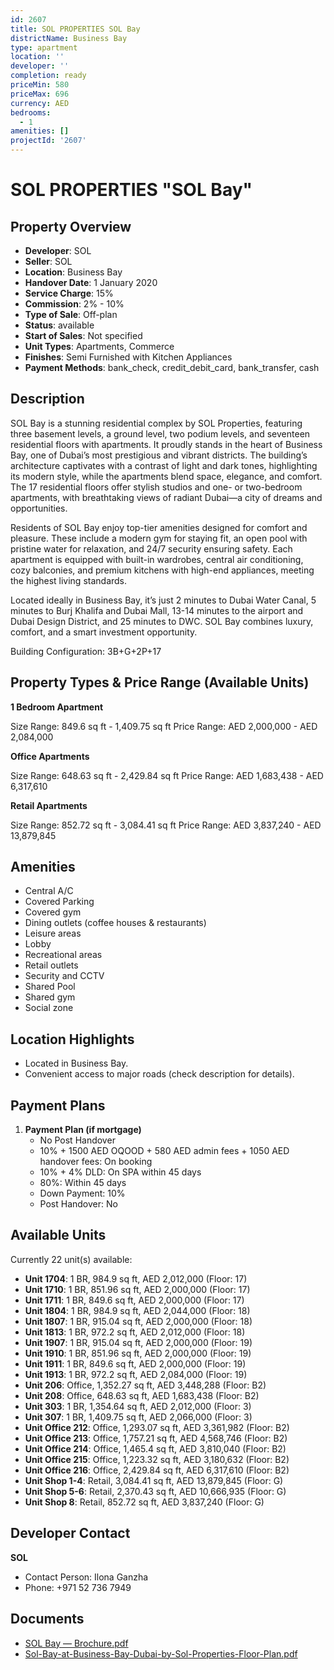 ```yaml
---
id: 2607
title: SOL PROPERTIES SOL Bay
districtName: Business Bay
type: apartment
location: ''
developer: ''
completion: ready
priceMin: 580
priceMax: 696
currency: AED
bedrooms:
  - 1
amenities: []
projectId: '2607'
---
```


# SOL PROPERTIES "SOL Bay"

## Property Overview
- **Developer**: SOL
- **Seller**: SOL
- **Location**: Business Bay
- **Handover Date**: 1 January 2020
- **Service Charge**: 15%
- **Commission**: 2% - 10%
- **Type of Sale**: Off-plan
- **Status**: available
- **Start of Sales**: Not specified
- **Unit Types**: Apartments, Commerce
- **Finishes**: Semi Furnished with Kitchen Appliances
- **Payment Methods**: bank_check, credit_debit_card, bank_transfer, cash

## Description
SOL Bay is a stunning residential complex by SOL Properties, featuring three basement levels, a ground level, two podium levels, and seventeen residential floors with apartments. It proudly stands in the heart of Business Bay, one of Dubai’s most prestigious and vibrant districts. The building’s architecture captivates with a contrast of light and dark tones, highlighting its modern style, while the apartments blend space, elegance, and comfort. The 17 residential floors offer stylish studios and one- or two-bedroom apartments, with breathtaking views of radiant Dubai—a city of dreams and opportunities.

Residents of SOL Bay enjoy top-tier amenities designed for comfort and pleasure. These include a modern gym for staying fit, an open pool with pristine water for relaxation, and 24/7 security ensuring safety. Each apartment is equipped with built-in wardrobes, central air conditioning, cozy balconies, and premium kitchens with high-end appliances, meeting the highest living standards.

Located ideally in Business Bay, it’s just 2 minutes to Dubai Water Canal, 5 minutes to Burj Khalifa and Dubai Mall, 13-14 minutes to the airport and Dubai Design District, and 25 minutes to DWC. SOL Bay combines luxury, comfort, and a smart investment opportunity.

Building Configuration: 3B+G+2P+17

## Property Types & Price Range (Available Units)
**1 Bedroom Apartment**

Size Range: 849.6 sq ft - 1,409.75 sq ft
Price Range: AED 2,000,000 - AED 2,084,000

**Office Apartments**

Size Range: 648.63 sq ft - 2,429.84 sq ft
Price Range: AED 1,683,438 - AED 6,317,610

**Retail Apartments**

Size Range: 852.72 sq ft - 3,084.41 sq ft
Price Range: AED 3,837,240 - AED 13,879,845

## Amenities
- Central A/C
- Covered Parking
- Covered gym
- Dining outlets  (coffee houses & restaurants)
- Leisure areas
- Lobby
- Recreational areas
- Retail outlets
- Security and CCTV
- Shared Pool
- Shared gym
- Social zone

## Location Highlights
- Located in Business Bay.
- Convenient access to major roads (check description for details).

## Payment Plans
1. **Payment Plan (if mortgage)**
   - No Post Handover
   - 10% + 1500 AED OQOOD + 580 AED admin fees + 1050 AED handover fees: On booking
   - 10% + 4% DLD: On SPA within 45 days
   - 80%: Within 45 days
   - Down Payment: 10%
   - Post Handover: No

## Available Units
Currently 22 unit(s) available:
- **Unit 1704**: 1 BR, 984.9 sq ft, AED 2,012,000 (Floor: 17)
- **Unit 1710**: 1 BR, 851.96 sq ft, AED 2,000,000 (Floor: 17)
- **Unit 1711**: 1 BR, 849.6 sq ft, AED 2,000,000 (Floor: 17)
- **Unit 1804**: 1 BR, 984.9 sq ft, AED 2,044,000 (Floor: 18)
- **Unit 1807**: 1 BR, 915.04 sq ft, AED 2,000,000 (Floor: 18)
- **Unit 1813**: 1 BR, 972.2 sq ft, AED 2,012,000 (Floor: 18)
- **Unit 1907**: 1 BR, 915.04 sq ft, AED 2,000,000 (Floor: 19)
- **Unit 1910**: 1 BR, 851.96 sq ft, AED 2,000,000 (Floor: 19)
- **Unit 1911**: 1 BR, 849.6 sq ft, AED 2,000,000 (Floor: 19)
- **Unit 1913**: 1 BR, 972.2 sq ft, AED 2,084,000 (Floor: 19)
- **Unit 206**: Office, 1,352.27 sq ft, AED 3,448,288 (Floor: B2)
- **Unit 208**: Office, 648.63 sq ft, AED 1,683,438 (Floor: B2)
- **Unit 303**: 1 BR, 1,354.64 sq ft, AED 2,012,000 (Floor: 3)
- **Unit 307**: 1 BR, 1,409.75 sq ft, AED 2,066,000 (Floor: 3)
- **Unit Office 212**: Office, 1,293.07 sq ft, AED 3,361,982 (Floor: B2)
- **Unit Office 213**: Office, 1,757.21 sq ft, AED 4,568,746 (Floor: B2)
- **Unit Office 214**: Office, 1,465.4 sq ft, AED 3,810,040 (Floor: B2)
- **Unit Office 215**: Office, 1,223.32 sq ft, AED 3,180,632 (Floor: B2)
- **Unit Office 216**: Office, 2,429.84 sq ft, AED 6,317,610 (Floor: B2)
- **Unit Shop 1-4**: Retail, 3,084.41 sq ft, AED 13,879,845 (Floor: G)
- **Unit Shop 5-6**: Retail, 2,370.43 sq ft, AED 10,666,935 (Floor: G)
- **Unit Shop 8**: Retail, 852.72 sq ft, AED 3,837,240 (Floor: G)

## Developer Contact
**SOL**
- Contact Person: Ilona Ganzha
- Phone: +971 52 736 7949

## Documents
- [SOL Bay — Brochure.pdf](https://cdn.geniemap.net/2024/07/24/fDj5qRRnbQZ3PisjTlnMah8xhq0Cdr65C9II4f9V.pdf)
- [Sol-Bay-at-Business-Bay-Dubai-by-Sol-Properties-Floor-Plan.pdf](https://cdn.geniemap.net/2024/07/25/q62GOrxe0NpWyRaraX5rvf85OF5kVoUB5IeeLEVT.pdf)
